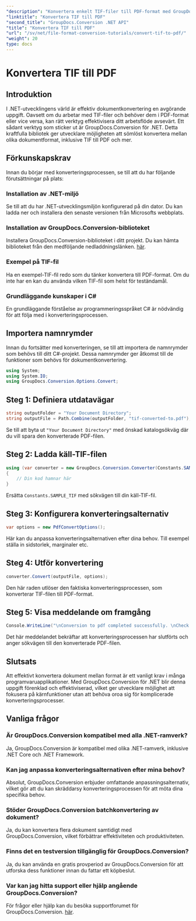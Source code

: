 ```yaml
---
"description": "Konvertera enkelt TIF-filer till PDF-format med GroupDocs.Conversion för .NET. Effektivisera din dokumentkonverteringsprocess."
"linktitle": "Konvertera TIF till PDF"
"second_title": "GroupDocs.Conversion .NET API"
"title": "Konvertera TIF till PDF"
"url": "/sv/net/file-format-conversion-tutorials/convert-tif-to-pdf/"
"weight": 20
type: docs
---
```

# Konvertera TIF till PDF

## Introduktion
I .NET-utvecklingens värld är effektiv dokumentkonvertering en avgörande uppgift. Oavsett om du arbetar med TIF-filer och behöver dem i PDF-format eller vice versa, kan rätt verktyg effektivisera ditt arbetsflöde avsevärt. Ett sådant verktyg som sticker ut är GroupDocs.Conversion för .NET. Detta kraftfulla bibliotek ger utvecklare möjligheten att sömlöst konvertera mellan olika dokumentformat, inklusive TIF till PDF och mer.
## Förkunskapskrav
Innan du börjar med konverteringsprocessen, se till att du har följande förutsättningar på plats:
### Installation av .NET-miljö
Se till att du har .NET-utvecklingsmiljön konfigurerad på din dator. Du kan ladda ner och installera den senaste versionen från Microsofts webbplats.
### Installation av GroupDocs.Conversion-biblioteket
Installera GroupDocs.Conversion-biblioteket i ditt projekt. Du kan hämta biblioteket från den medföljande nedladdningslänken. [här](https://releases.groupdocs.com/conversion/net/).
### Exempel på TIF-fil
Ha en exempel-TIF-fil redo som du tänker konvertera till PDF-format. Om du inte har en kan du använda vilken TIF-fil som helst för teständamål.
### Grundläggande kunskaper i C#
En grundläggande förståelse av programmeringsspråket C# är nödvändig för att följa med i konverteringsprocessen.

## Importera namnrymder
Innan du fortsätter med konverteringen, se till att importera de namnrymder som behövs till ditt C#-projekt. Dessa namnrymder ger åtkomst till de funktioner som behövs för dokumentkonvertering.
```csharp
using System;
using System.IO;
using GroupDocs.Conversion.Options.Convert;
```

## Steg 1: Definiera utdatavägar
```csharp
string outputFolder = "Your Document Directory";
string outputFile = Path.Combine(outputFolder, "tif-converted-to.pdf");
```
Se till att byta ut `"Your Document Directory"` med önskad katalogsökväg där du vill spara den konverterade PDF-filen.
## Steg 2: Ladda käll-TIF-filen
```csharp
using (var converter = new GroupDocs.Conversion.Converter(Constants.SAMPLE_TIF))
{
    // Din kod hamnar här
}
```
Ersätta `Constants.SAMPLE_TIF` med sökvägen till din käll-TIF-fil.
## Steg 3: Konfigurera konverteringsalternativ
```csharp
var options = new PdfConvertOptions();
```
Här kan du anpassa konverteringsalternativen efter dina behov. Till exempel ställa in sidstorlek, marginaler etc.
## Steg 4: Utför konvertering
```csharp
converter.Convert(outputFile, options);
```
Den här raden utlöser den faktiska konverteringsprocessen, som konverterar TIF-filen till PDF-format.
## Steg 5: Visa meddelande om framgång
```csharp
Console.WriteLine("\nConversion to pdf completed successfully. \nCheck output in {0}", outputFolder);
```
Det här meddelandet bekräftar att konverteringsprocessen har slutförts och anger sökvägen till den konverterade PDF-filen.

## Slutsats
Att effektivt konvertera dokument mellan format är ett vanligt krav i många programvaruapplikationer. Med GroupDocs.Conversion för .NET blir denna uppgift förenklad och effektiviserad, vilket ger utvecklare möjlighet att fokusera på kärnfunktioner utan att behöva oroa sig för komplicerade konverteringsprocesser.
## Vanliga frågor
### Är GroupDocs.Conversion kompatibel med alla .NET-ramverk?
Ja, GroupDocs.Conversion är kompatibel med olika .NET-ramverk, inklusive .NET Core och .NET Framework.
### Kan jag anpassa konverteringsalternativen efter mina behov?
Absolut, GroupDocs.Conversion erbjuder omfattande anpassningsalternativ, vilket gör att du kan skräddarsy konverteringsprocessen för att möta dina specifika behov.
### Stöder GroupDocs.Conversion batchkonvertering av dokument?
Ja, du kan konvertera flera dokument samtidigt med GroupDocs.Conversion, vilket förbättrar effektiviteten och produktiviteten.
### Finns det en testversion tillgänglig för GroupDocs.Conversion?
Ja, du kan använda en gratis provperiod av GroupDocs.Conversion för att utforska dess funktioner innan du fattar ett köpbeslut.
### Var kan jag hitta support eller hjälp angående GroupDocs.Conversion?
För frågor eller hjälp kan du besöka supportforumet för GroupDocs.Conversion. [här](https://forum.groupdocs.com/c/conversion/11).
